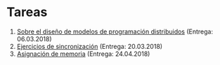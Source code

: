 # Tareas

1. [Sobre el diseño de modelos de programación
   distribuidos](./1/README.md) (Entrega: 06.03.2018)
2. [Ejercicios de sincronización](./2/README.md) (Entrega: 20.03.2018)
3. [Asignación de memoria](./3/README.md) (Entrega: 24.04.2018)
